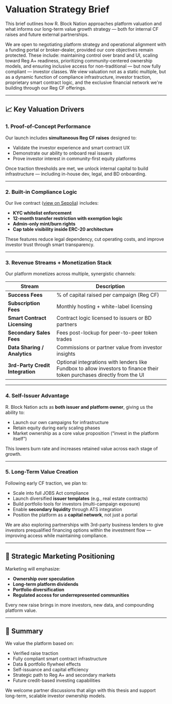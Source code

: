 # Valuation Strategy Brief

This brief outlines how R. Block Nation approaches platform valuation and what informs our long-term value growth strategy — both for internal CF raises and future external partnerships.

We are open to negotiating platform strategy and operational alignment with a funding portal or broker-dealer, provided our core objectives remain protected. These include: maintaining control over brand and UI, scaling toward Reg A+ readiness, prioritizing community-centered ownership models, and ensuring inclusive access for non-traditional — but now fully compliant — investor classes.
We view valuation not as a static multiple, but as a dynamic function of compliance infrastructure, investor traction, proprietary smart contract logic, and the exclusive financial network we're building through our Reg CF offerings.

---

## 📈 Key Valuation Drivers

### 1. Proof-of-Concept Performance

Our launch includes **simultaneous Reg CF raises** designed to:

- Validate the investor experience and smart contract UX
- Demonstrate our ability to onboard real issuers
- Prove investor interest in community-first equity platforms

Once traction thresholds are met, we unlock internal capital to build infrastructure — including in-house dev, legal, and BD onboarding.

---

### 2. Built-in Compliance Logic

Our live contract ([view on Sepolia](https://sepolia.etherscan.io/address/0x769780C2BA4492Ac4B0C3C38fbD0B2CB4bb9Ba5f#code)) includes:

- **KYC whitelist enforcement**
- **12-month transfer restriction with exemption logic**
- **Admin-only mint/burn rights**
- **Cap table visibility inside ERC-20 architecture**

These features reduce legal dependency, cut operating costs, and improve investor trust through smart transparency.

---

### 3. Revenue Streams + Monetization Stack

Our platform monetizes across multiple, synergistic channels:

| Stream                        | Description                                       |
|------------------------------|---------------------------------------------------|
| **Success Fees**             | % of capital raised per campaign (Reg CF)         |
| **Subscription Fees**        | Monthly hosting + white-label licensing           |
| **Smart Contract Licensing** | Contract logic licensed to issuers or BD partners |
| **Secondary Sales Fees**     | Fees post-lockup for peer-to-peer token trades    |
| **Data Sharing / Analytics** | Commissions or partner value from investor insights |
| **3rd-Party Credit Integration** | Optional integrations with lenders like Fundbox to allow investors to finance their token purchases directly from the UI |

---

### 4. Self-Issuer Advantage

R. Block Nation acts as **both issuer and platform owner**, giving us the ability to:

- Launch our own campaigns for infrastructure
- Retain equity during early scaling phases
- Market ownership as a core value proposition (“invest in the platform itself”)

This lowers burn rate and increases retained value across each stage of growth.

---

### 5. Long-Term Value Creation

Following early CF traction, we plan to:

- Scale into full JOBS Act compliance
- Launch diversified **issuer templates** (e.g., real estate contracts)
- Build portfolio tools for investors (multi-campaign exposure)
- Enable **secondary liquidity** through ATS integration
- Position the platform as a **capital network**, not just a portal

We are also exploring partnerships with 3rd-party business lenders to give investors prequalified financing options within the investment flow — improving access while maintaining compliance.

---

## 📢 Strategic Marketing Positioning

Marketing will emphasize:

- **Ownership over speculation**
- **Long-term platform dividends**
- **Portfolio diversification**
- **Regulated access for underrepresented communities**

Every new raise brings in more investors, new data, and compounding platform value.

---

## 📌 Summary

We value the platform based on:

- Verified raise traction
- Fully compliant smart contract infrastructure
- Data & portfolio flywheel effects
- Self-issuance and capital efficiency
- Strategic path to Reg A+ and secondary markets
- Future credit-based investing capabilities

We welcome partner discussions that align with this thesis and support long-term, scalable investor ownership models.


